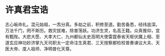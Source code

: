 # 许真君宝诰

志心皈命礼。混元始祖，一炁分真。多劫之前，积修至道。勤苦备悉，经纬逾深。万法千门，罔不斯历。救灾拔难，除害荡妖。功济生灵，名高王籍。众真推仰，宜有甄陛。大悲大愿、大孝大仁、九州都仙太史高明大使雷霆泰省天枢伏魔上相、至道玄应神功妙济掌九天司职太一定命注生真君、三天按察都检校普奏谏议大夫、天医大帝、度人祖师、净明普化天尊。
